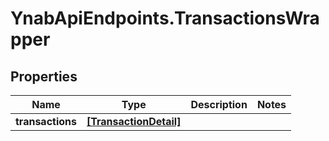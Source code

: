 # YnabApiEndpoints.TransactionsWrapper

## Properties
Name | Type | Description | Notes
------------ | ------------- | ------------- | -------------
**transactions** | [**[TransactionDetail]**](TransactionDetail.md) |  | 


